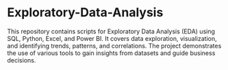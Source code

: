 # Exploratory-Data-Analysis
This repository contains scripts for Exploratory Data Analysis (EDA) using SQL, Python, Excel, and Power BI. It covers data exploration, visualization, and identifying trends, patterns, and correlations. The project demonstrates the use of various tools to gain insights from datasets and guide business decisions.
